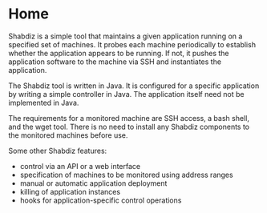 # Home

Shabdiz is a simple tool that maintains a given application running on a specified set of machines. It probes each machine periodically to establish whether the application appears to be running. If not, it pushes the application software to the machine via SSH and instantiates the application.

The Shabdiz tool is written in Java. It is configured for a specific application by writing a simple controller in Java. The application itself need not be implemented in Java.

The requirements for a monitored machine are SSH access, a bash shell, and the wget tool. There is no need to install any Shabdiz components to the monitored machines before use.

Some other Shabdiz features:

* control via an API or a web interface
* specification of machines to be monitored using address ranges
* manual or automatic application deployment
* killing of application instances
* hooks for application-specific control operations
